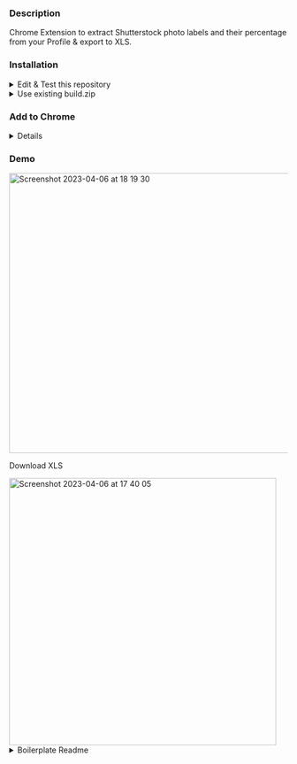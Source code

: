 
### Description

Chrome Extension to extract Shutterstock photo labels and their percentage from your Profile & export to XLS.


### Installation 

<details>
  
  <summary>Edit & Test this repository</summary>
  
- Clone the repo
- Install modules `cd shutterstock-chrome-extension` && `npm install`
- Test locally `npm run dev`
- Generate build folder for **Chrome** with `npm run build`
- Go to **Add to Chrome** step


</details>


<details>
  
  <summary>Use existing build.zip </summary>
  
- Download **build.zip**
- Unzip folder
- Go to **Add to Chrome** step

</details>


### Add to Chrome



<details>

 <summary>Details</summary>
    
- Enter `chrome://extensions/`
- Enable developer mode

<img width="943" alt="Screenshot 2023-04-06 at 17 53 16" src="https://user-images.githubusercontent.com/9382283/230420530-e4a1861e-0f14-4a35-b96f-2f743dc234ac.png">

- Click Load Unpacked
- Select **Build** folder

</details>

### Demo

<img width="506" alt="Screenshot 2023-04-06 at 18 19 30" src="https://user-images.githubusercontent.com/9382283/230424513-7201b560-182a-44e8-8f31-48fbfdd14609.png">


Download XLS

<img width="483" alt="Screenshot 2023-04-06 at 17 40 05" src="https://user-images.githubusercontent.com/9382283/230414994-5aab6439-cdd1-4ed2-868d-b9b35481a1a6.png">



<details>
  <summary>Boilerplate Readme</summary>
  
## Installing

1. Check if your `Node.js` version is >= **14**.
2. Change or configurate the name of your extension on `src/manifest`.
3. Run `npm install` to install the dependencies.

## Developing

run the command

```shell
$ cd my-crx-app

$ npm run dev
```

### Chrome Extension Developer Mode

1. set your Chrome browser 'Developer mode' up
2. click 'Load unpacked', and select `my-crx-app/build` folder

### Nomal FrontEnd Developer Mode

1. access `http://localhost:3000/`
2. when debugging popup page, open `/popup.html`
3. when debugging options page, open `/options.html`

## Packing

After the development of your extension run the command

```shell
$ npm build
```

Now, the content of `build` folder will be the extension ready to be submitted to the Chrome Web Store. Just take a look at the [official guide](https://developer.chrome.com/webstore/publish) to more infos about publishing.

---

Generated by [create-chrome-ext](https://github.com/guocaoyi/create-chrome-ext)
</details>



